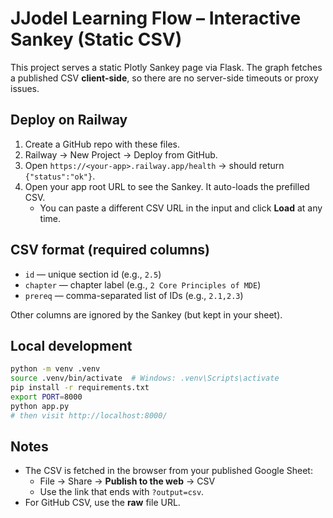 
# JJodel Learning Flow – Interactive Sankey (Static CSV)

This project serves a static Plotly Sankey page via Flask. The graph fetches a published CSV **client-side**, so there are no server-side timeouts or proxy issues.

## Deploy on Railway

1. Create a GitHub repo with these files.
2. Railway → New Project → Deploy from GitHub.
3. Open `https://<your-app>.railway.app/health` → should return `{"status":"ok"}`.
4. Open your app root URL to see the Sankey. It auto-loads the prefilled CSV.
   - You can paste a different CSV URL in the input and click **Load** at any time.

## CSV format (required columns)

- `id` — unique section id (e.g., `2.5`)
- `chapter` — chapter label (e.g., `2 Core Principles of MDE`)
- `prereq` — comma-separated list of IDs (e.g., `2.1,2.3`)

Other columns are ignored by the Sankey (but kept in your sheet).

## Local development

```bash
python -m venv .venv
source .venv/bin/activate  # Windows: .venv\Scripts\activate
pip install -r requirements.txt
export PORT=8000
python app.py
# then visit http://localhost:8000/
```

## Notes
- The CSV is fetched in the browser from your published Google Sheet:
  - File → Share → **Publish to the web** → CSV
  - Use the link that ends with `?output=csv`.
- For GitHub CSV, use the **raw** file URL.
